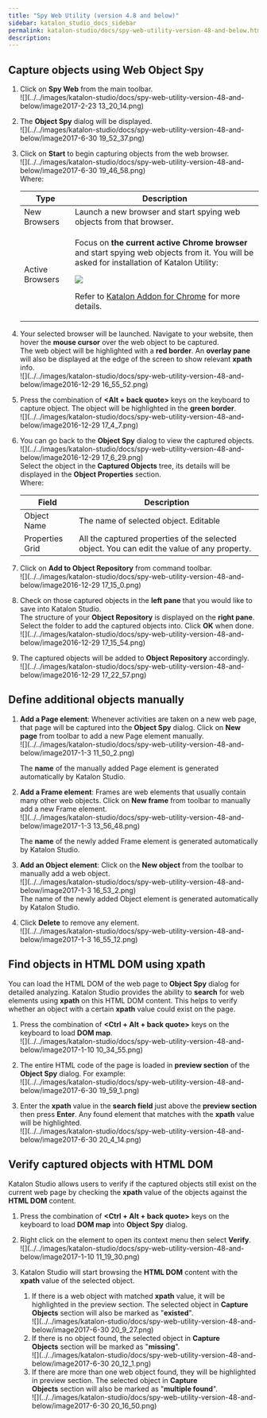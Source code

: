 ```yaml
---
title: "Spy Web Utility (version 4.8 and below)" 
sidebar: katalon_studio_docs_sidebar
permalink: katalon-studio/docs/spy-web-utility-version-48-and-below.html 
description: 
---
```

Capture objects using Web Object Spy
------------------------------------

1.  Click on **Spy Web** from the main toolbar.  
    ![](../../images/katalon-studio/docs/spy-web-utility-version-48-and-below/image2017-2-23 13_20_14.png)  
      
    
2.  The **Object Spy** dialog will be displayed.  
    ![](../../images/katalon-studio/docs/spy-web-utility-version-48-and-below/image2017-6-30 19_52_37.png)  
      
    
3.  Click on **Start** to begin capturing objects from the web browser.  
    ![](../../images/katalon-studio/docs/spy-web-utility-version-48-and-below/image2017-6-30 19_46_58.png)  
    Where:
    
    <table class="wrapped confluenceTable" style="table-layout: fixed;"><thead><tr><th class="xtd-0-0 confluenceTh" style="">Type</th><th class="xtd-0-1 confluenceTh" style="">Description</th></tr></thead><tbody style=""><tr class="xtr-1" style=""><td class="xtd-1-0 confluenceTd" style="">New Browsers</td><td class="xtd-1-1 confluenceTd" style="">Launch a new browser and start spying web objects from that browser.</td></tr><tr class="xtr-2" style=""><td class="xtd-2-0 confluenceTd" style="">Active Browsers</td><td class="xtd-2-1 confluenceTd" style=""><div class="content-wrapper" style=""><p style="">Focus on <strong style="">the current active Chrome browser</strong> and start spying web objects from it. You will be asked for installation of Katalon Utility:</p><p style=""><span class="confluence-embedded-file-wrapper" style=""><img class="confluence-embedded-image" src="../../images/katalon-studio/docs/spy-web-utility-version-48-and-below/image2017-2-23 11_54_29.png" data-image-src="/download/attachments/5111951/image2017-2-23%2011%3A54%3A29.png?version=1&amp;modificationDate=1487831171000&amp;api=v2" data-unresolved-comment-count="0" data-linked-resource-id="5113067" data-linked-resource-version="1" data-linked-resource-type="attachment" data-linked-resource-default-alias="image2017-2-23 11:54:29.png" data-base-url="https://docs.katalon.com" data-linked-resource-content-type="image/png" data-linked-resource-container-id="5111951" data-linked-resource-container-version="1" style=""></span></p><p style="">Refer to <a href="/display/KD/Katalon+Addon+for+Chrome" style="">Katalon Addon for Chrome</a> for more details.</p></div></td></tr></tbody></table>
    
4.  Your selected browser will be launched. Navigate to your website, then hover the **mouse cursor** over the web object to be captured.  
    The web object will be highlighted with a **red border**. An **overlay pane** will also be displayed at the edge of the screen to show relevant **xpath** info.  
    ![](../../images/katalon-studio/docs/spy-web-utility-version-48-and-below/image2016-12-29 16_55_52.png)  
      
    
5.  Press the combination of **<Alt + back quote>** keys on the keyboard to capture object. The object will be highlighted in the **green border**.   
    ![](../../images/katalon-studio/docs/spy-web-utility-version-48-and-below/image2016-12-29 17_4_7.png)  
      
    
6.  You can go back to the **Object Spy** dialog to view the captured objects.  
    ![](../../images/katalon-studio/docs/spy-web-utility-version-48-and-below/image2016-12-29 17_6_29.png)  
    Select the object in the **Captured Objects** tree, its details will be displayed in the **Object Properties** section.  
    Where:
    
    <table class="wrapped confluenceTable" style="table-layout: fixed;"><thead><tr><th class="xtd-0-0 confluenceTh" style="">Field</th><th class="xtd-0-1 confluenceTh" style="">Description</th></tr></thead><tbody style=""><tr class="xtr-1" style=""><td class="xtd-1-0 confluenceTd" style="">Object Name</td><td class="xtd-1-1 confluenceTd" style="">The name of selected object. Editable</td></tr><tr class="xtr-2" style=""><td class="xtd-2-0 confluenceTd" style="">Properties Grid</td><td class="xtd-2-1 confluenceTd" style="">All the captured properties of the selected object. You can edit the value of any property.</td></tr></tbody></table>
    
7.  Click on **Add to Object Repository** from command toolbar.  
    ![](../../images/katalon-studio/docs/spy-web-utility-version-48-and-below/image2016-12-29 17_15_0.png)  
      
    
8.  Check on those captured objects in the **left pane** that you would like to save into Katalon Studio.   
    The structure of your **Object Repository** is displayed on the **right pane**. Select the folder to add the captured objects into. Click **OK** when done.  
    ![](../../images/katalon-studio/docs/spy-web-utility-version-48-and-below/image2016-12-29 17_15_54.png)  
      
    
9.  The captured objects will be added to **Object Repository** accordingly.  
    ![](../../images/katalon-studio/docs/spy-web-utility-version-48-and-below/image2016-12-29 17_22_57.png)

Define additional objects manually
----------------------------------

1.  **Add a Page element**: Whenever activities are taken on a new web page, that page will be captured into the **Object Spy** dialog. Click on **New page** from toolbar to add a new Page element manually.  
    ![](../../images/katalon-studio/docs/spy-web-utility-version-48-and-below/image2017-1-3 11_50_2.png)
    
    The **name** of the manually added Page element is generated automatically by Katalon Studio.
    
      
      
    
2.  **Add a Frame element**: Frames are web elements that usually contain many other web objects. Click on **New frame** from toolbar to manually add a new Frame element.  
    ![](../../images/katalon-studio/docs/spy-web-utility-version-48-and-below/image2017-1-3 13_56_48.png)
    
    The **name** of the newly added Frame element is generated automatically by Katalon Studio. 
    
      
      
    
3.  **Add an Object element**: Click on the **New object** from the toolbar to manually add a web object.  
    ![](../../images/katalon-studio/docs/spy-web-utility-version-48-and-below/image2017-1-3 16_53_2.png)  
    The name of the newly added Object element is generated automatically by Katalon Studio.  
      
    
4.  Click **Delete** to remove any element.   
    ![](../../images/katalon-studio/docs/spy-web-utility-version-48-and-below/image2017-1-3 16_55_12.png)

Find objects in HTML DOM using xpath
------------------------------------

You can load the HTML DOM of the web page to **Object Spy** dialog for detailed analyzing. Katalon Studio provides the ability to **search** for web elements using **xpath** on this HTML DOM content. This helps to verify whether an object with a certain **xpath** value could exist on the page.

1.  Press the combination of **<Ctrl + Alt + back quote>** keys on the keyboard to load **DOM map**.  
    ![](../../images/katalon-studio/docs/spy-web-utility-version-48-and-below/image2017-1-10 10_34_55.png)  
      
    
2.  The entire HTML code of the page is loaded in **preview section** of the **Object Spy** dialog. For example:  
    ![](../../images/katalon-studio/docs/spy-web-utility-version-48-and-below/image2017-6-30 19_59_1.png)  
      
    
3.  Enter the **xpath** value in the **search field** just above the **preview section** then press **Enter**. Any found element that matches with the **xpath** value will be highlighted.  
    ![](../../images/katalon-studio/docs/spy-web-utility-version-48-and-below/image2017-6-30 20_4_14.png)

Verify captured objects with HTML DOM
-------------------------------------

Katalon Studio allows users to verify if the captured objects still exist on the current web page by checking the **xpath** value of the objects against the **HTML DOM** content.

1.  Press the combination of **<Ctrl + Alt + back quote>** keys on the keyboard to load **DOM map** into **Object Spy** dialog.   
      
    
2.  Right click on the element to open its context menu then select **Verify**.  
    ![](../../images/katalon-studio/docs/spy-web-utility-version-48-and-below/image2017-1-10 11_19_30.png)  
      
    
3.  Katalon Studio will start browsing the **HTML DOM** content with the **xpath** value of the selected object.
    1.  If there is a web object with matched **xpath** value, it will be highlighted in the preview section. The selected object in **Capture Objects** section will also be marked as "**existed**".  
        ![](../../images/katalon-studio/docs/spy-web-utility-version-48-and-below/image2017-6-30 20_9_27.png)
    2.  If there is no object found, the selected object in **Capture Objects** section will be marked as "**missing**".  
        ![](../../images/katalon-studio/docs/spy-web-utility-version-48-and-below/image2017-6-30 20_12_1.png)
    3.  If there are more than one web object found, they will be highlighted in preview section. The selected object in **Capture Objects** section will also be marked as "**multiple found**".  
        ![](../../images/katalon-studio/docs/spy-web-utility-version-48-and-below/image2017-6-30 20_16_50.png)